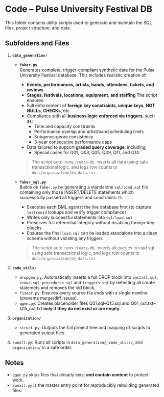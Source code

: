 # Code – Pulse University Festival DB

This folder contains utility scripts used to generate and maintain the SQL files, project structure, and data.

## Subfolders and Files

1. **`data_generation/`**

   - **`faker.py`**  
     Generates complete, trigger-compliant synthetic data for the Pulse University Festival database. This includes realistic creation of:
     - **Events, performances, artists, bands, attendees, tickets, and reviews**
     - **Stages, festivals, locations, equipment, and staffing**
     The script ensures:
     - Full enforcement of **foreign key constraints**, **unique keys**, **NOT NULLs**, **CHECKs**, etc.
     - Compliance with all **business logic enforced via triggers**, such as:
       - Time and capacity constraints
       - Performance overlap and artist/band scheduling limits
       - Subgenre–genre consistency
       - 3-year consecutive performance caps
     - Data tailored to support **graded query coverage**, including:
       - Special cases for Q01, Q03, Q05, Q09, Q11, and Q14

     > The script auto-runs `create-db`, inserts all data using safe transactional logic, and logs row counts to `docs/organization/db_data.txt`.

   - **`faker_sql.py`**  
     Builds on `faker.py` by generating a standalone `sql/load.sql` file containing only those INSERT/DELETE statements which successfully passed all triggers and constraints. It:
     - Executes each DML against the live database first (to capture `lastrowid` lookups and verify trigger compliance)
     - Writes only successful statements into `sql/load.sql`
     - Preserves full referential integrity without disabling foreign-key checks
     - Ensures the final `load.sql` can be loaded standalone into a clean schema without violating any triggers

     > The script auto-runs `create-db`, inserts all queries in load.sql using safe transactional logic, and logs row counts to `docs/organization/db_data.txt`.

2. **`code_utils/`**

   - `dropgen.py`: Automatically inserts a full DROP block into `install.sql`, `views.sql`, `procedures.sql` and `triggers.sql` by detecting all create statemets and removes the old block.
   - `fixeof.py`: Ensures every source file ends with a single newline (prevents merge/diff issues).
   - `qgen.py`: Creates placeholder files Q01.sql–Q15.sql and Q01_out.txt–Q15_out.txt **only if they do not exist or are empty**.

3. **`organization/`**

   - `struct.py`: Outputs the full project tree and mapping of scripts to generated output files.

4. `runall.py`: Runs all scripts in `data_generation/`, `code_utils/`, and `organization/` in a safe order.

## Notes

- `qgen.py` skips files that already exist **and contain content** to protect work.
- `runall.py` is the master entry point for reproducibly rebuilding generated files.
